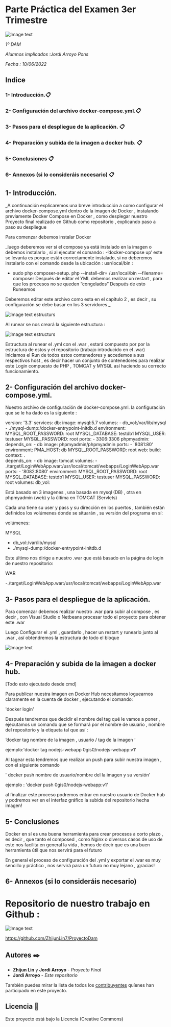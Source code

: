 # Parte Práctica del Examen 3er Trimestre

![Image text](https://github.com/ENGB02/Despliegue-de-Proyecto-Final-1-DAM-Sistemas-Informaticos-Jordi-Arroyo/blob/main/img/docker-compose-1.png)



_1º DAM_

_Alumnos implicados :Jordi Arroyo Pons_ 

_Fecha : 10/06/2022_


## Indice 

### 1- Introducción.📋
### 2- Configuración del archivo docker-compose.yml.📋
### 3- Pasos para el despliegue de la aplicación. 📋
### 4- Preparación y subida de la imagen a docker hub. 📋
### 5- Conclusiones 📋
### 6- Annexos (si lo consideráis necesario) 📋

## 1- Introducción.

_A continuación explicaremos una breve introducción a como configurar el archivo docker-compose.yml dentro de la imagen de Docker , instalando previamente Docker Compose en Docker , como desplegar nuestro Proyecto final realizado en Github como repositorio , explicando paso a paso su despliegue 

Para comenzar debemos instalar Docker

_luego deberemos ver si el compose ya está instalado en la imagen o debemos instalarlo , si al ejecutar el comando : 
-‘docker-compose up’ este se levanta es porque están correctamente instalado,
si no deberemos instalarlo con el comando desde la ubicación : usr/local/bin :
- sudo php composer-setup. php --install-dir= /usr/local/bin --filename= composer
Después de editar el YML debemos realizar un restart , para que los procesos no se queden “congelados” 
Después de esto Runeamos

Deberemos editar este archivo como esta en el capítulo 2 , es decir , su configuración se debe basar en los 3 servidores _

![Image text](https://github.com/ENGB02/Despliegue-de-Proyecto-Final-1-DAM-Sistemas-Informaticos-Jordi-Arroyo/blob/main/img/estructura%20del%20trabajo%20en%20si.PNG) estructurs 

Al runear se nos creará la siguiente estructura :

![Image text](https://github.com/ENGB02/Despliegue-de-Proyecto-Final-1-DAM-Sistemas-Informaticos-Jordi-Arroyo/blob/main/img/estructura%20al%20runear%20el%20yaml.PNG) estructurs 

Estructura al runear el .yml con el .war , estará compuesto por por la estructura de estos y el repositorio (trabajo introducido en el .war)
Iniciamos el Run de todos estos contenedores y accedemos a sus respectivos host , es decir hacer un conjunto de contenedores para realizar este Login compuesto de PHP , TOMCAT y MYSQL así haciendo su correcto funcionamiento.

## 2- Configuración del archivo docker-compose.yml.

Nuestro archivo de configuración de docker-compose.yml. 
la configuración que se le ha dado es la siguiente :

version: '3.3'
services:
   db:
     image: mysql:5.7
     volumes:
       - db_vol:/var/lib/mysql
       - ./mysql-dump:/docker-entrypoint-initdb.d
     environment:
       MYSQL_ROOT_PASSWORD: root
       MYSQL_DATABASE: testdb1
       MYSQL_USER: testuser
       MYSQL_PASSWORD: root
     ports:
       - 3306:3306
   phpmyadmin:
    depends_on:
      - db
    image: phpmyadmin/phpmyadmin
    ports:
      - '8081:80'
    environment:
      PMA_HOST: db
      MYSQL_ROOT_PASSWORD: root
   web:
    build:
      context: .      
    depends_on:
      - db
    image: tomcat
    volumes:
            - ./target/LoginWebApp.war:/usr/local/tomcat/webapps/LoginWebApp.war
    ports:
      - '8082:8080'
    environment:
      MYSQL_ROOT_PASSWORD: root
      MYSQL_DATABASE: testdb1
      MYSQL_USER: testuser
      MYSQL_PASSWORD: root
volumes:
    db_vol:  


Está basado en 3 imagenes , una basada en mysql (DB) , otra en phpmyadmin (web)  y la última en TOMCAT (Servlets)

Cada una tiene su user y pass y su dirección en los puertos , también están definidos los volúmenes donde se situarán , su versión del programa en sí: 

volúmenes:

MYSQL

- db_vol:/var/lib/mysql
- ./mysql-dump:/docker-entrypoint-initdb.d

Este último nos dirige a nuestro .war que está basado en la página de login de nuestro repositorio: 

WAR

-./target/LoginWebApp.war:/usr/local/tomcat/webapps/LoginWebApp.war


## 3- Pasos para el despliegue de la aplicación.


Para comenzar debemos realizar nuestro .war para subir al compose , es decir , con Visual Studio o Netbeans procesar todo el proyecto para obtener este .war

Luego Configurar el .yml , guardarlo , hacer un restart y runearlo junto al .war , así obtendremos la estructura de todo el bloque 

![Image text](https://github.com/ENGB02/Despliegue-de-Proyecto-Final-1-DAM-Sistemas-Informaticos-Jordi-Arroyo/blob/main/img/estructura%20al%20runear%20el%20yaml.PNG)

## 4- Preparación y subida de la imagen a docker hub.

[Todo esto ejecutado desde cmd]

Para publicar nuestra imagen en Docker Hub necesitamos loguearnos claramente en la cuenta de docker , ejecutando el comando:

'docker login'

Después tendremos que decidir el nombre del tag qué le vamos a poner , ejecutamos un comando que se formará por el nombre de usuario , nombre del repositorio y la etiqueta tal que así : 

‘docker tag nombre de la imagen , usuario / tag de la imagen ‘ 

ejemplo:'docker tag nodejs-webapp 0gis0/nodejs-webapp:v1'

Al tagear esta tendremos que realizar un push para subir nuestra imagen , con el siguiente comando 

' docker push nombre de usuario/nombre del la imagen y su versión' 

ejemplo : 'docker push 0gis0/nodejs-webapp:v1'

al finalizar este proceso podremos entrar en nuestro usuario de Docker hub y podremos ver en el interfaz gráfico la subida del repositorio hecha imagen! 


## 5- Conclusiones

Docker en sí es una buena herramienta para crear procesos a corto plazo , es decir , que tanto el composed , como Nginx o diversos casos de uso de este nos facilita en general la vida , hemos de decir que es una buen herramienta útil que nos servirá para el futuro 

En general el proceso de configuración del .yml y exportar el .war es muy sencillo y práctico , nos servirá para un futuro no muy lejano , ¡gracias!

## 6- Annexos (si lo consideráis necesario)

# Repositorio de nuestro trabajo en Github :  

![Image text](https://github.com/ENGB02/Despliegue-de-Proyecto-Final-1-DAM-Sistemas-Informaticos-Jordi-Arroyo/blob/main/img/github.PNG)

https://github.com/ZhijunLin7/ProyectoDam



## Autores ✒️

* **Zhijun Lin** y **Jordi Arroyo** - *Proyecto Final* 
* **Jordi Arroyo** - *Este repositorio* 

También puedes mirar la lista de todos los [contribuyentes](https://github.com/your/project/contributors) quíenes han participado en este proyecto. 

## Licencia 📄

Este proyecto está bajo la Licencia (Creative Commons) 




